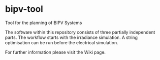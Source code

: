 # bipv-tool
Tool for the planning of BIPV Systems

The software within this repository consists of three partially independent parts. The workflow starts with the irradiance simulation. A string optimisation can be run before the electrical simulation.

For further information please visit the Wiki page.
